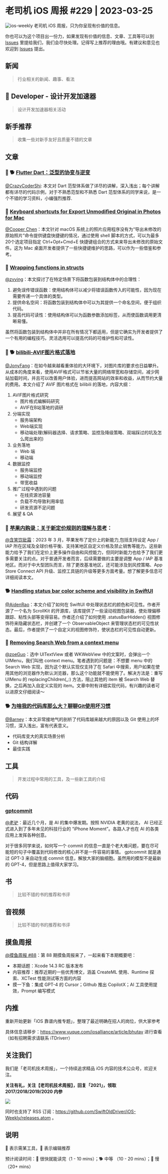 # 老司机 iOS 周报 #229 | 2023-03-25

![ios-weekly](https://github.com/SwiftOldDriver/iOS-Weekly/blob/master/assets/ios-weekly.png?raw=true)
老司机 iOS 周报，只为你呈现有价值的信息。

你也可以为这个项目出一份力，如果发现有价值的信息、文章、工具等可以到 [Issues](https://github.com/SwiftOldDriver/iOS-Weekly/issues) 里提给我们，我们会尽快处理。记得写上推荐的理由哦。有建议和意见也欢迎到 [Issues](https://github.com/SwiftOldDriver/iOS-Weekly/issues) 提出。

## 新闻

> 行业相关的新闻、趣事、看法

##  Developer - 设计开发加速器

> 设计开发加速器相关活动

## 新手推荐

> 收集一些对新手友好且质量不错的文章

## 文章

### 🌟 🐕 [Flutter Dart：泛型的协变与逆变](https://mp.weixin.qq.com/s/Vyl51PtpBQ_lCZR_uUMgZg)

[@CrazyCoderShi](https://github.com/CrazyCoderShi): 本文对 Dart 范型体系做了详尽的讲解，深入浅出；每个讲解都有详尽的代码示例，对于不熟悉范型和不熟悉 Dart 范型体系的同学来说，是一个不错的学习资料，小编强烈推荐.

### 🐎 [Keyboard shortcuts for Export Unmodified Original in Photos for Mac](https://oleb.net/blog/2023/photos-keyboard-shortcuts/)

[@Cooper Chen](https://github.com/cjlcooper)：本文针对 macOS 系统上的照片应用程序没有为“导出未修改的原始照片”命令提供键盘快捷键的情况，通过使用 shell 脚本的方式，可以为最多20个选定项目指定 Ctrl+Opt+Cmd+E 快捷键组合的方式来来导出未修改的原始文件。这为 Mac 桌面开发者提供了一些快捷键维护的思路，可以作为一些借鉴和参考。

### 🐎 [Wrapping functions in structs](https://paul-samuels.com/blog/2023/03/18/wrapping-functions-in-structs/)

[@zvving](https://github.com/zvving)：本文探讨了在特定场景下将函数包装到结构体中的合理性：

1. 避免误传错误函数：使用结构体可以减少将错误函数传入的可能性，因为现在需要传递一个具体的类型。
2. 提供命名空间：将函数包装到结构体中可以为其提供一个命名空间，便于组织代码。
3. 提高代码可读性：使用结构体可以为函数参数添加标签，从而使函数调用更清晰易懂。

虽然将函数包装到结构体中并非在所有情况下都适用，但是它确实为开发者提供了一个有用的编程技巧，灵活选用可以提高代码的可维护性和可读性。

### 🌟 🐕 [bilibili-AVIF图片格式落地](https://mp.weixin.qq.com/s/4HaVDdSCPgsRpT8HhWRsZA)

[@JonyFang](https://github.com/jonyfang)：在如今越来越看重体验的大环境下，对图片库的要求也日益攀升。从成本的角度来看，使用AVIF格式可以节省大量的网络带宽和存储空间，减少网站加载时间，并且可以改善用户体验，进而提高网站的效率和收益，从而节约大量的费用。本文介绍了 AVIF 图片格式在 bilibili 的落地，内容大纲：

1. AVIF图片格式研究
	- 图片格式编解码研究
	- AVIF在B站落地的调研
2. 分端实现
	- 服务端架构
	- Web端实现
	- 移动端处理(解码器选择、请求策略、监控及降级策略、双端踩过的坑及怎么爬出来的)
3. 业务落地
	- Web 端
	- 移动端
4. 数据监控
	- 服务端监控
	- 移动端监控
	- 带宽收益
5. 推广过程中遇到的问题
	- 在线资源池容量
	- 负载不均导致利用率低
	- 研发资源不足问题
6. 展望 & QA

### 🐢 [苹果内购录：关于新定价规则的理解与思考](https://mp.weixin.qq.com/s/ZQlBFHuRoDYmYpMfgnsp2Q)：

[@含笑饮砒霜](https://weibo.com/chinafishnews/)：2023 年 3 月，苹果发布了定价上的新能力,包括支持设定 App / IAP 所在区域及全球价格平衡、支持某地区自定义价格及禁止销售等能力。这些新能力给予了我们在定价上更多操作自由和风控能力，但同时新能力也给予了我们更多需要关注的点。对于普通开发者而言，后续需要做的主要是调整 App / IAP 基准地区。而对于中大型团队而言，除了更改基准地区，还可能涉及到风控策略、App Store Connect API 升级、监控工具链的升级等更多方面考量。想了解更多信息可详细阅读本文。

### 🐕 [Handling status bar color scheme and visibility in SwiftUI](https://danielsaidi.com/blog/2023/03/14/handling-status-bar-color-scheme-and-visibility-in-swiftui) 
[@AidenRao](https://weibo.com/AidenRao)：本文介绍了如何在 SwiftUI 中处理状态栏的颜色和可见性。作者开源了一个名为 ScrollKit 的开源库，该库提供了一些滚动视图包装器，使处理偏移跟踪、粘性头部等变得容易。作者还介绍了如何使用 .statusBarHidden() 视图修饰符来隐藏状态栏，并创建了一个 ObservableObject 来管理状态栏的可见性状态。最后，作者提供了一个自定义的视图修饰符，使状态栏的可见性自动更新。

### 🐎 [Removing Search Web from a context menu](https://vicegax.substack.com/p/removing-search-web-from-a-context)

[@zoeGuo](https://github.com/zoeGuo)：选中 UITextView 或者 WKWebView 中的文案时，会弹出一个 UIMenu，我们叫他 context menu。笔者遇到的问题是：不想要 menu 中的 Search Web 实现，因为这个默认实现仅支持了在 Safari 中搜索，用户如果在使用其他的浏览器作为默认浏览器，那么这个功能就不能使用了。解决方法是：重写 UIMenu 的 replacingChildren(_:) 方法，阻止其他的 item 被 Search Web 替换，之后再加入自定义实现的 item。文章中附有详细实现代码，有兴趣的读者可以进原文仔细阅读～

### 🐕 [为啥我的代码库那么大？聊聊Git使用坏习惯](https://mp.weixin.qq.com/s/6sC8evIQ7AZBWwJFRi6mww)

[@Barney](https://github.com/BarneyZhaoooo)：本文非常接地气的剖析了代码库越来越大的原因以及 Git 使用上的坏习惯，深入浅出，富有代表意义。

- 代码库变大的真实场景分析
- Git 结构详解
- 最佳实践


## 工具

> 开发过程中常用的工具，及一些新工具的介绍

## 代码

### [gptcommit](https://github.com/zurawiki/gptcommit)

[@老驴](https://weibo.com/u/6090610445)：最近几个月，是 AI 的集中爆发期。按照 NVIDIA 老黄的说法， AI 已经正式进入到了多年未见的科技行业的 “iPhone Moment”。各路人才也在 AI 的各类应用上发挥各种创意。

对于很多同学来说，如何写一个 commit 的信息一直是个老大难问题，要在尽可能短的句子中覆盖到代码修改的核心并不是一件容易的事情。 gptcommit 就是通过 GPT-3 来自动生成 commit 信息，解放大家的脑细胞。虽然用的模型不是最新的 GPT-4，但是思路上值得大家学习。

## 书

> 比较不错的书的推荐和书评

## 音视频

> 比较不错的书的推荐和书评

## 摸鱼周报

[@摸鱼周报 #88](https://mp.weixin.qq.com/s/ex3aHSPjKj9woxQwHyRzZA)：第 88 期摸鱼周报来了，一起来看下本期概要吧：

* 本期话题：Xcode 14.3 RC 版本发布
* 内容推荐：推荐近期的一些优秀博文，涵盖 CreateML 使用、Runtime 探索、XCTest 性能测试等方面的内容
* 摸一下鱼：集成 GPT-4 的 Cursor；Github 推出 CopilotX；AI 工具使用提效，Prompt 编写模式

## 内推

重新开始更新「iOS 靠谱内推专题」，整理了最近明确在招人的岗位，供大家参考

具体信息请移步：https://www.yuque.com/iosalliance/article/bhutav 进行查看（如有招聘需求请联系 iTDriverr）

## 关注我们

我们是「老司机技术周报」，一个持续追求精品 iOS 内容的技术公众号，欢迎关注。

**关注有礼，关注【老司机技术周报】，回复「2021」，领取 2017/2018/2019/2020 内参**

![](https://github.com/SwiftOldDriver/iOS-Weekly/blob/master/assets/qrcode_for_wechat.jpg?raw=true)

同时也支持了 RSS 订阅：https://github.com/SwiftOldDriver/iOS-Weekly/releases.atom 。

## 说明

🚧 表示需某工具，🌟 表示编辑推荐

预计阅读时间：🐎 很快就能读完（1 - 10 mins）；🐕 中等 （10 - 20 mins）；🐢 慢（20+ mins）
